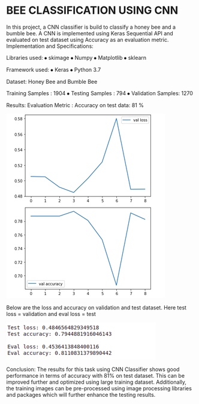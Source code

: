 # BEE CLASSIFICATION USING CNN

In this project, a CNN classifier is build to classify a honey bee and a bumble bee. A CNN is implemented using Keras Sequential API and evaluated on test dataset using Accuracy as an evaluation metric.
Implementation and Specifications:

Libraries used: ⦁ skimage ⦁ Numpy ⦁ Matplotlib ⦁ sklearn

Framework used: ⦁ Keras ⦁ Python 3.7

Dataset: Honey Bee and Bumble Bee

Training Samples : 1904 ⦁ Testing Samples : 794 ⦁ Validation Samples: 1270

Results: Evaluation Metric : Accuracy on test data: 81 %

![](chart.png)

Below are the loss and accuracy on validation and test dataset. Here test loss = validation and eval loss = test

![](data.png)

Conclusion: The results for this task using CNN Classifier shows good performance in terms of accuracy with 81% on test dataset. This can be improved further and optimized using large training dataset. Additionally, the training images can be pre-processed using image processing libraries and packages which will further enhance the testing results.
